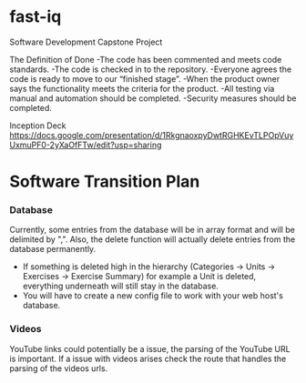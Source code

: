 # fast-iq
Software Development Capstone Project


The Definition of Done 
-The code has been commented and meets code standards.
-The code is checked in to the repository.
-Everyone agrees the code is ready to move to our “finished stage”.
-When the product owner says the functionality meets the criteria for the product.
-All testing via manual and automation should be completed.
-Security measures should be completed.


Inception Deck
https://docs.google.com/presentation/d/1RkgnaoxpyDwtRGHKEvTLPOpVuyUxmuPF0-2yXaOfFTw/edit?usp=sharing

# Software Transition Plan

### Database
Currently, some entries from the database will be in array format and will be delimited by ",". Also, the delete function will actually delete entries from the database permanently. 
- If something is deleted high in the hierarchy (Categories -> Units -> Exercises -> Exercise Summary) for example a Unit is deleted, everything underneath will still stay in the database.
- You will have to create a new config file to work with your web host's database.

### Videos
YouTube links could potentially be a issue, the parsing of the YouTube URL is important. If a issue with videos arises check the route that handles the parsing of the videos urls.

